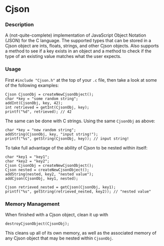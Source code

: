 # Cjson

### Description
A (not-quite-complete) implementation of JavaScript Object Notation (JSON) for the C language.  The supported types that can be stored in a Cjson object are ints, floats, strings, and other Cjson objects.  Also supports a method to see if a key exists in an object and a method to check if the type of an existing value matches what the user expects.
### Usage
First `#include "Cjson.h"` at the top of your `.c` file, then take a look at some of the following examples:

    Cjson CjsonObj = createNewCjsonObject();
    char *key = "some random string";
    addInt(CjsonObj, key, 42);
    int retrieved = getInt(CjsonObj, key);
    printf("%d", retrieved); // 42

The same can be done with C strings.  Using the same `CjsonObj` as above:

    char *key = "new random string";
    addString(CjsonObj, key, "input string!");
    printf("%s", getString(CjsonObj, key)); // input string!
    
To take full advantage of the ability of Cjson to be nested within itself:

    char *key1 = "key1";
    char *key2 = "key2";
    Cjson CjsonObj = createNewCjsonObject();
    Cjson nested = createNewCjsonObject();
    addString(nested, key2, "nested value");
    addCjson(CjsonObj, key1, nested);
    
    Cjson retrieved_nested = getCjson(CjsonObj, key1);
    printf("%s", getString(retrieved_nested, key2)); // "nested value"
    
### Memory Management
When finished with a Cjson object, clean it up with
    
    destroyCjsonObject(CjsonObj);
    
This cleans up all of its own memory, as well as the associated memory of any Cjson object that may be nested within `CjsonObj`.
